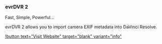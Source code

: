 ### evrDVR 2

Fast, Simple, Powerful...

evrDVR 2 allows you to import camera EXIF metadata into DaVinci Resolve.

[!button text="Visit Website" target="blank" variant="info"](https://www.evrapp.cloud/evrdvr)